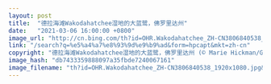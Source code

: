 ```yaml
---
layout: post
title:  "德拉海滩Wakodahatchee湿地的大蓝鹭，佛罗里达州"
date:   "2021-03-06 16:00:00 +0800"
image_url: "http://cn.bing.com/th?id=OHR.Wakodahatchee_ZH-CN3806840538_1920x1080.jpg&rf=LaDigue_1920x1080.jpg&pid=hp"
link: "/search?q=%e5%a4%a7%e8%93%9d%e9%b9%ad&form=hpcapt&mkt=zh-cn"
copyright: "德拉海滩Wakodahatchee湿地的大蓝鹭，佛罗里达州 (© Marie Hickman/Getty Images)"
image_hash: "db7433359888097a35fbde7240067161"
image_filename: "th?id=OHR.Wakodahatchee_ZH-CN3806840538_1920x1080.jpg&rf=LaDigue_1920x1080.jpg&pid=hp"
---
```

